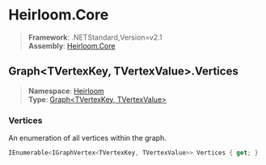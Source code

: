 # Heirloom.Core

> **Framework**: .NETStandard,Version=v2.1  
> **Assembly**: [Heirloom.Core][0]  

## Graph\<TVertexKey, TVertexValue>.Vertices

> **Namespace**: [Heirloom][0]  
> **Type**: [Graph\<TVertexKey, TVertexValue>][1]  

### Vertices

An enumeration of all vertices within the graph.

```cs
IEnumerable<IGraphVertex<TVertexKey, TVertexValue>> Vertices { get; }
```

[0]: ../Heirloom.Core.md
[1]: Heirloom.Graph[TVertexKey,TVertexValue].md
